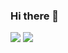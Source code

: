 ### Hi there 👋


<img src="https://capsule-render.vercel.app/api?type=waving&color=gradient&height=100&section=header&text=Minseo's%20Github&fontSize=70" />


<img src="https://github-readme-stats.vercel.app/api?username=Minseo-Jo&show_icons=true">

<!--
**Minseo-Jo/Minseo-Jo** is a ✨ _special_ ✨ repository because its `README.md` (this file) appears on your GitHub profile.

Here are some ideas to get you started:

- 🔭 I’m currently working on ...
- 🌱 I’m currently learning ...
- 👯 I’m looking to collaborate on ...
- 🤔 I’m looking for help with ...
- 💬 Ask me about ...
- 📫 How to reach me: ...
- 😄 Pronouns: ...
- ⚡ Fun fact: ...
-->
